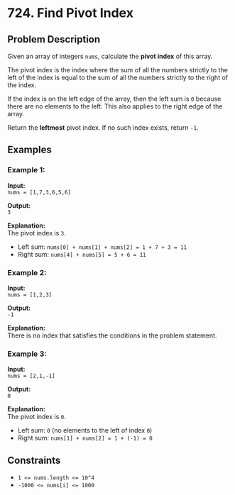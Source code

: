 # 724. Find Pivot Index

## Problem Description

Given an array of integers `nums`, calculate the **pivot index** of this array.

The pivot index is the index where the sum of all the numbers strictly to the left of the index is equal to the sum of all the numbers strictly to the right of the index.

If the index is on the left edge of the array, then the left sum is `0` because there are no elements to the left. This also applies to the right edge of the array.

Return the **leftmost** pivot index. If no such index exists, return `-1`.

## Examples

### Example 1:

**Input:**  
`nums = [1,7,3,6,5,6]`

**Output:**  
`3`

**Explanation:**  
The pivot index is `3`.

- Left sum: `nums[0] + nums[1] + nums[2] = 1 + 7 + 3 = 11`
- Right sum: `nums[4] + nums[5] = 5 + 6 = 11`

### Example 2:

**Input:**  
`nums = [1,2,3]`

**Output:**  
`-1`

**Explanation:**  
There is no index that satisfies the conditions in the problem statement.

### Example 3:

**Input:**  
`nums = [2,1,-1]`

**Output:**  
`0`

**Explanation:**  
The pivot index is `0`.

- Left sum: `0` (no elements to the left of index `0`)
- Right sum: `nums[1] + nums[2] = 1 + (-1) = 0`

## Constraints

- `1 <= nums.length <= 10^4`
- `-1000 <= nums[i] <= 1000`
